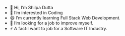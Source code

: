 - 👋 Hi, I’m Shilpa Dutta
- 👀 I’m interested in Coding 
- 😄 I’m currently learning Full Stack Web Development.
- 💞️ I’m looking for a job to improve myself.
- ⚡ A fact:I want to job for a Software IT Industry.
<!--- 📫 How to reach me ...
- 😄 Pronouns: ...
- ⚡ Fun fact: ...--->

<!---
shilpa2024/shilpa2024 is a ✨ special ✨ repository because its `README.md` (this file) appears on your GitHub profile.
You can click the Preview link to take a look at your changes.
--->
